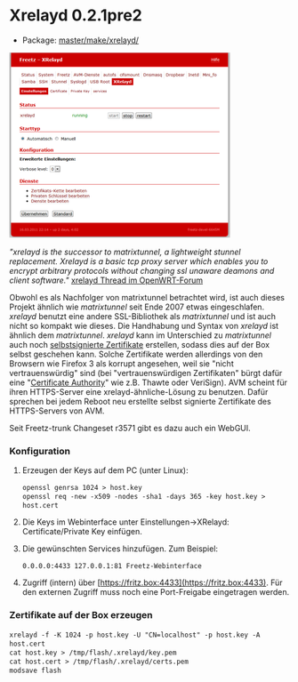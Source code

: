 # Xrelayd 0.2.1pre2
 - Package: [master/make/xrelayd/](https://github.com/Freetz-NG/freetz-ng/tree/master/make/xrelayd/)

[![Xrelayd Webinterface](../screenshots/203_md.png)](../screenshots/203.png)

*"xrelayd is the successor to matrixtunnel, a lightweight stunnel
replacement. Xrelayd is a basic tcp proxy server which enables you to
encrypt arbitrary protocols without changing ssl unaware deamons and
client software."* [xrelayd Thread im
OpenWRT-Forum](http://forum.openwrt.org/viewtopic.php?id=12338)

Obwohl es als Nachfolger von matrixtunnel betrachtet wird, ist auch
dieses Projekt ähnlich wie *matrixtunnel* seit Ende 2007 etwas
eingeschlafen. *xrelayd* benutzt eine andere SSL-Bibliothek als
*matrixtunnel* und ist auch nicht so kompakt wie dieses. Die Handhabung
und Syntax von *xrelayd* ist ähnlich dem *matrixtunnel*. *xrelayd* kann
im Unterschied zu *matrixtunnel* auch noch [selbstsignierte
Zertifikate](http://en.wikipedia.org/wiki/Self-signed_certificate)
erstellen, sodass dies auf der Box selbst geschehen kann. Solche
Zertifikate werden allerdings von den Browsern wie Firefox 3 als korrupt
angesehen, weil sie "nicht vertrauenswürdig" sind (bei
"vertrauenswürdigen Zertifikaten" bürgt dafür eine
"[Certificate
Authority](http://de.wikipedia.org/wiki/Zertifizierungsstelle)"
wie z.B. Thawte oder VeriSign). AVM scheint für ihren HTTPS-Server eine
xrelayd-ähnliche-Lösung zu benutzen. Dafür sprechen bei jedem Reboot neu
erstellte selbst signierte Zertifikate des HTTPS-Servers von AVM.

Seit
Freetz-trunk Changeset r3571 gibt es dazu auch ein WebGUI.

### Konfiguration

1.  Erzeugen der Keys auf dem PC (unter Linux):

    ``` 
    openssl genrsa 1024 > host.key
    openssl req -new -x509 -nodes -sha1 -days 365 -key host.key > host.cert
    ```

2.  Die Keys im Webinterface unter Einstellungen→XRelayd:
    Certificate/Private Key einfügen.

<!-- -->

3.  Die gewünschten Services hinzufügen. Zum Beispiel:

    ``` 
    0.0.0.0:4433 127.0.0.1:81 Freetz-Webinterface
    ```

4.  Zugriff (intern) über
    [https://fritz.box:4433](https://fritz.box:4433).
    Für den externen Zugriff muss noch eine Port-Freigabe eingetragen
    werden.

### Zertifikate auf der Box erzeugen

```
xrelayd -f -K 1024 -p host.key -U "CN=localhost" -p host.key -A host.cert
cat host.key > /tmp/flash/.xrelayd/key.pem
cat host.cert > /tmp/flash/.xrelayd/certs.pem
modsave flash
```

